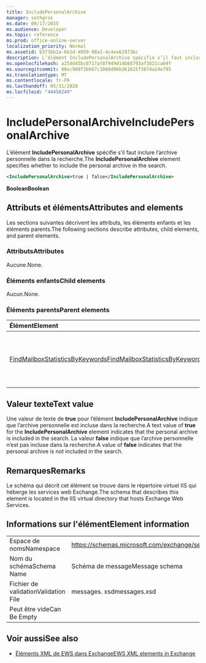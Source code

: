 ```yaml
---
title: IncludePersonalArchive
manager: sethgros
ms.date: 09/17/2015
ms.audience: Developer
ms.topic: reference
ms.prod: office-online-server
localization_priority: Normal
ms.assetid: b373bb1a-6b1d-4959-98a1-4c4ea62973bc
description: L’élément IncludePersonalArchive spécifie s’il faut inclure l’archive personnelle dans la recherche.
ms.openlocfilehash: a25dd45bc0717af8f949d14b88793af3821ca69f
ms.sourcegitcommit: 88ec988f2bb67c1866d06b361615f3674a24e795
ms.translationtype: MT
ms.contentlocale: fr-FR
ms.lasthandoff: 05/31/2020
ms.locfileid: "44458249"
---
```

# <a name="includepersonalarchive"></a><span data-ttu-id="5aa88-103">IncludePersonalArchive</span><span class="sxs-lookup"><span data-stu-id="5aa88-103">IncludePersonalArchive</span></span>

<span data-ttu-id="5aa88-104">L’élément **IncludePersonalArchive** spécifie s’il faut inclure l’archive personnelle dans la recherche.</span><span class="sxs-lookup"><span data-stu-id="5aa88-104">The **IncludePersonalArchive** element specifies whether to include the personal archive in the search.</span></span> 
  
```XML
<IncludePersonalArchive>true | false</IncludePersonalArchive>
```

 <span data-ttu-id="5aa88-105">**Boolean**</span><span class="sxs-lookup"><span data-stu-id="5aa88-105">**Boolean**</span></span>
## <a name="attributes-and-elements"></a><span data-ttu-id="5aa88-106">Attributs et éléments</span><span class="sxs-lookup"><span data-stu-id="5aa88-106">Attributes and elements</span></span>

<span data-ttu-id="5aa88-107">Les sections suivantes décrivent les attributs, les éléments enfants et les éléments parents.</span><span class="sxs-lookup"><span data-stu-id="5aa88-107">The following sections describe attributes, child elements, and parent elements.</span></span>
  
### <a name="attributes"></a><span data-ttu-id="5aa88-108">Attributs</span><span class="sxs-lookup"><span data-stu-id="5aa88-108">Attributes</span></span>

<span data-ttu-id="5aa88-109">Aucune.</span><span class="sxs-lookup"><span data-stu-id="5aa88-109">None.</span></span>
  
### <a name="child-elements"></a><span data-ttu-id="5aa88-110">Éléments enfants</span><span class="sxs-lookup"><span data-stu-id="5aa88-110">Child elements</span></span>

<span data-ttu-id="5aa88-111">Aucun.</span><span class="sxs-lookup"><span data-stu-id="5aa88-111">None.</span></span>
  
### <a name="parent-elements"></a><span data-ttu-id="5aa88-112">Éléments parents</span><span class="sxs-lookup"><span data-stu-id="5aa88-112">Parent elements</span></span>

|<span data-ttu-id="5aa88-113">**Élément**</span><span class="sxs-lookup"><span data-stu-id="5aa88-113">**Element**</span></span>|<span data-ttu-id="5aa88-114">**Description**</span><span class="sxs-lookup"><span data-stu-id="5aa88-114">**Description**</span></span>|
|:-----|:-----|
|[<span data-ttu-id="5aa88-115">FindMailboxStatisticsByKeywords</span><span class="sxs-lookup"><span data-stu-id="5aa88-115">FindMailboxStatisticsByKeywords</span></span>](findmailboxstatisticsbykeywords.md) <br/> |<span data-ttu-id="5aa88-116">Spécifie une demande de recherche de statistiques de boîte aux lettres par mot clé.</span><span class="sxs-lookup"><span data-stu-id="5aa88-116">Specifies a request to search for mailbox statistics by keyword.</span></span>  <br/> |
   
## <a name="text-value"></a><span data-ttu-id="5aa88-117">Valeur texte</span><span class="sxs-lookup"><span data-stu-id="5aa88-117">Text value</span></span>

<span data-ttu-id="5aa88-118">Une valeur de texte de **true** pour l’élément **IncludePersonalArchive** indique que l’archive personnelle est incluse dans la recherche.</span><span class="sxs-lookup"><span data-stu-id="5aa88-118">A text value of **true** for the **IncludePersonalArchive** element indicates that the personal archive is included in the search.</span></span> <span data-ttu-id="5aa88-119">La valeur **false** indique que l’archive personnelle n’est pas incluse dans la recherche.</span><span class="sxs-lookup"><span data-stu-id="5aa88-119">A value of **false** indicates that the personal archive is not included in the search.</span></span> 
  
## <a name="remarks"></a><span data-ttu-id="5aa88-120">Remarques</span><span class="sxs-lookup"><span data-stu-id="5aa88-120">Remarks</span></span>

<span data-ttu-id="5aa88-121">Le schéma qui décrit cet élément se trouve dans le répertoire virtuel IIS qui héberge les services web Exchange.</span><span class="sxs-lookup"><span data-stu-id="5aa88-121">The schema that describes this element is located in the IIS virtual directory that hosts Exchange Web Services.</span></span>
  
## <a name="element-information"></a><span data-ttu-id="5aa88-122">Informations sur l'élément</span><span class="sxs-lookup"><span data-stu-id="5aa88-122">Element information</span></span>

|||
|:-----|:-----|
|<span data-ttu-id="5aa88-123">Espace de noms</span><span class="sxs-lookup"><span data-stu-id="5aa88-123">Namespace</span></span>  <br/> |https://schemas.microsoft.com/exchange/services/2006/messages  <br/> |
|<span data-ttu-id="5aa88-124">Nom du schéma</span><span class="sxs-lookup"><span data-stu-id="5aa88-124">Schema Name</span></span>  <br/> |<span data-ttu-id="5aa88-125">Schéma de message</span><span class="sxs-lookup"><span data-stu-id="5aa88-125">Message schema</span></span>  <br/> |
|<span data-ttu-id="5aa88-126">Fichier de validation</span><span class="sxs-lookup"><span data-stu-id="5aa88-126">Validation File</span></span>  <br/> |<span data-ttu-id="5aa88-127">messages. xsd</span><span class="sxs-lookup"><span data-stu-id="5aa88-127">messages.xsd</span></span>  <br/> |
|<span data-ttu-id="5aa88-128">Peut être vide</span><span class="sxs-lookup"><span data-stu-id="5aa88-128">Can Be Empty</span></span>  <br/> ||
   
## <a name="see-also"></a><span data-ttu-id="5aa88-129">Voir aussi</span><span class="sxs-lookup"><span data-stu-id="5aa88-129">See also</span></span>



- [<span data-ttu-id="5aa88-130">Éléments XML de EWS dans Exchange</span><span class="sxs-lookup"><span data-stu-id="5aa88-130">EWS XML elements in Exchange</span></span>](ews-xml-elements-in-exchange.md)

